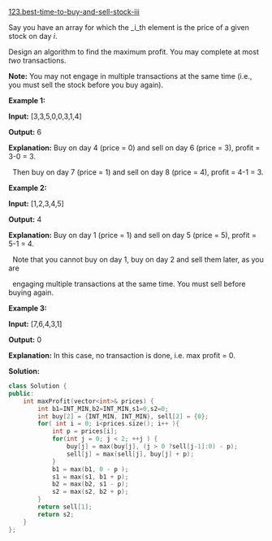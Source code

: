 [123.best-time-to-buy-and-sell-stock-iii](https://leetcode.com/problems/best-time-to-buy-and-sell-stock-iii/)  

Say you have an array for which the _i_th element is the price of a given stock on day _i_.

Design an algorithm to find the maximum profit. You may complete at most _two_ transactions.

**Note:** You may not engage in multiple transactions at the same time (i.e., you must sell the stock before you buy again).

**Example 1:**

  
**Input:** \[3,3,5,0,0,3,1,4\]
  
**Output:** 6
  
**Explanation:** Buy on day 4 (price = 0) and sell on day 6 (price = 3), profit = 3-0 = 3.
  
             Then buy on day 7 (price = 1) and sell on day 8 (price = 4), profit = 4-1 = 3.

**Example 2:**

  
**Input:** \[1,2,3,4,5\]
  
**Output:** 4
  
**Explanation:** Buy on day 1 (price = 1) and sell on day 5 (price = 5), profit = 5-1 = 4.
  
             Note that you cannot buy on day 1, buy on day 2 and sell them later, as you are
  
             engaging multiple transactions at the same time. You must sell before buying again.
  

**Example 3:**

  
**Input:** \[7,6,4,3,1\]
  
**Output:** 0
  
**Explanation:** In this case, no transaction is done, i.e. max profit = 0.  



**Solution:**  

```cpp
class Solution {
public:
    int maxProfit(vector<int>& prices) {
        int b1=INT_MIN,b2=INT_MIN,s1=0,s2=0;
        int buy[2] = {INT_MIN, INT_MIN}, sell[2] = {0};
        for( int i = 0; i<prices.size(); i++ ){ 
            int p = prices[i];
            for(int j = 0; j < 2; ++j ) {
                buy[j] = max(buy[j], (j > 0 ?sell[j-1]:0) - p);
                sell[j] = max(sell[j], buy[j] + p);
            }
            b1 = max(b1, 0 - p );
            s1 = max(s1, b1 + p);
            b2 = max(b2, s1 - p);
            s2 = max(s2, b2 + p);
        }
        return sell[1];
        return s2;
    }
};
```
      
